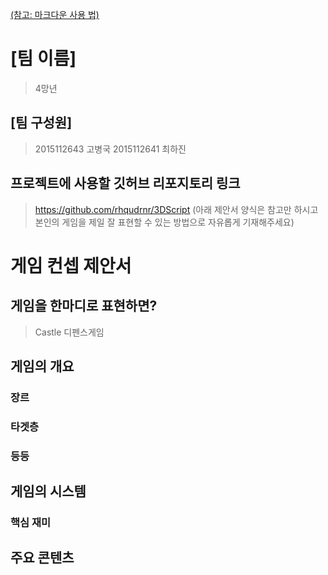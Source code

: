 [(참고: 마크다운 사용 법)](https://gist.github.com/ihoneymon/652be052a0727ad59601)

# [팀 이름]
 > 4망년
## [팀 구성원]
 > 2015112643 고병국
 > 2015112641 최하진
## 프로젝트에 사용할 깃허브 리포지토리 링크
 > https://github.com/rhqudrnr/3DScript
(아래 제안서 양식은 참고만 하시고 본인의 게임을 제일 잘 표현할 수 있는 방법으로 자유롭게 기재해주세요)
# 게임 컨셉 제안서
## 게임을 한마디로 표현하면?
 > Castle 디펜스게임
## 게임의 개요
### 장르
### 타겟층
### 등등
## 게임의 시스템
### 핵심 재미

## 주요 콘텐츠

